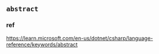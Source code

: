 ## `abstract`



### ref
https://learn.microsoft.com/en-us/dotnet/csharp/language-reference/keywords/abstract

